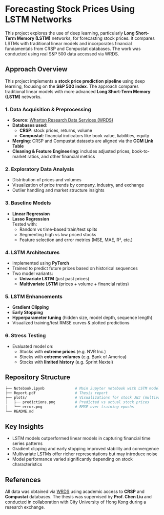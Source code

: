 # Forecasting Stock Prices Using LSTM Networks

This project explores the use of deep learning, particularly **Long Short-Term Memory (LSTM)** networks, for forecasting stock prices. It compares LSTMs with traditional linear models and incorporates financial fundamentals from CRSP and Compustat databases. The work was conducted using real S&P 500 data accessed via WRDS.

## Approach Overview

This project implements a **stock price prediction pipeline** using deep learning, focusing on the **S&P 500 index**. The approach compares traditional linear models with more advanced **Long Short-Term Memory (LSTM)** networks.

### 1. Data Acquisition & Preprocessing
- **Source**: [Wharton Research Data Services (WRDS)](https://wrds-www.wharton.upenn.edu/)  
- **Databases used**:  
  - **CRSP**: stock prices, returns, volume  
  - **Compustat**: financial indicators like book value, liabilities, equity  
- **Merging**: CRSP and Compustat datasets are aligned via the **CCM Link Table**  
- **Cleaning & Feature Engineering**: includes adjusted prices, book-to-market ratios, and other financial metrics

### 2. Exploratory Data Analysis
- Distribution of prices and volumes  
- Visualization of price trends by company, industry, and exchange  
- Outlier handling and market structure insights  

### 3. Baseline Models
- **Linear Regression**
- **Lasso Regression**  
Tested with:
  - Random vs time-based train/test splits  
  - Segmenting high vs low priced stocks  
  - Feature selection and error metrics (MSE, MAE, R², etc.)

### 4. LSTM Architectures
- Implemented using **PyTorch**
- Trained to predict future prices based on historical sequences
- Two model variants:
  - **Univariate LSTM** (just past prices)
  - **Multivariate LSTM** (prices + volume + financial ratios)

### 5. LSTM Enhancements
- **Gradient Clipping**  
- **Early Stopping**  
- **Hyperparameter tuning** (hidden size, model depth, sequence length)  
- Visualized training/test RMSE curves & plotted predictions

### 6. Stress Testing
- Evaluated model on:
  - Stocks with **extreme prices** (e.g. NVR Inc.)
  - Stocks with **extreme volumes** (e.g. Bank of America)
  - Stocks with **limited history** (e.g. Sprint Nextel)


## Repository Structure

```bash
├── Notebook.ipynb              # Main Jupyter notebook with LSTM modeling
├── Report.pdf                  # Thesis report
├── plots/                      # Visualizations for stock JNJ (multivariate LSTM)
│   ├── predictions.png         # Predicted vs actual stock prices
│   └── error.png               # RMSE over training epochs
└── README.md
```


## Key Insights

- LSTM models outperformed linear models in capturing financial time series patterns  
- Gradient clipping and early stopping improved stability and convergence  
- Multivariate LSTMs offer richer representations but may introduce noise  
- Model performance varied significantly depending on stock characteristics  


## References

All data was obtained via [WRDS](https://wrds.wharton.upenn.edu/) using academic access to **CRSP** and **Compustat** databases. The thesis was supervised by **Prof. Chen Liu** and conducted in collaboration with City University of Hong Kong during a research exchange.
